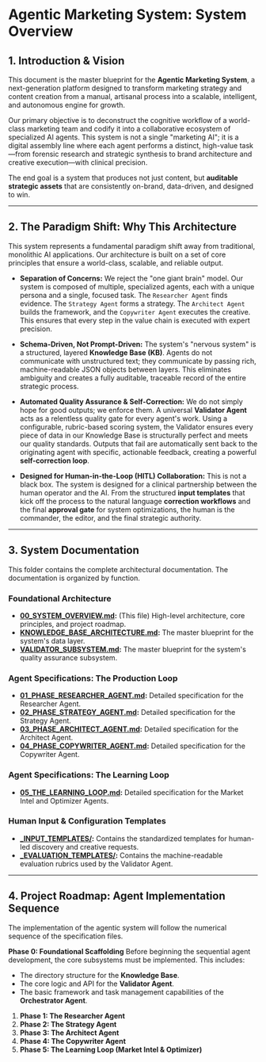 # Agentic Marketing System: System Overview

## 1. Introduction & Vision

This document is the master blueprint for the **Agentic Marketing System**, a next-generation platform designed to transform marketing strategy and content creation from a manual, artisanal process into a scalable, intelligent, and autonomous engine for growth.

Our primary objective is to deconstruct the cognitive workflow of a world-class marketing team and codify it into a collaborative ecosystem of specialized AI agents. This system is not a single "marketing AI"; it is a digital assembly line where each agent performs a distinct, high-value task—from forensic research and strategic synthesis to brand architecture and creative execution—with clinical precision.

The end goal is a system that produces not just content, but **auditable strategic assets** that are consistently on-brand, data-driven, and designed to win.

---

## 2. The Paradigm Shift: Why This Architecture

This system represents a fundamental paradigm shift away from traditional, monolithic AI applications. Our architecture is built on a set of core principles that ensure a world-class, scalable, and reliable output.

*   **Separation of Concerns:** We reject the "one giant brain" model. Our system is composed of multiple, specialized agents, each with a unique persona and a single, focused task. The `Researcher Agent` finds evidence. The `Strategy Agent` forms a strategy. The `Architect Agent` builds the framework, and the `Copywriter Agent` executes the creative. This ensures that every step in the value chain is executed with expert precision.

*   **Schema-Driven, Not Prompt-Driven:** The system's "nervous system" is a structured, layered **Knowledge Base (KB)**. Agents do not communicate with unstructured text; they communicate by passing rich, machine-readable JSON objects between layers. This eliminates ambiguity and creates a fully auditable, traceable record of the entire strategic process.

*   **Automated Quality Assurance & Self-Correction:** We do not simply hope for good outputs; we enforce them. A universal **Validator Agent** acts as a relentless quality gate for every agent's work. Using a configurable, rubric-based scoring system, the Validator ensures every piece of data in our Knowledge Base is structurally perfect and meets our quality standards. Outputs that fail are automatically sent back to the originating agent with specific, actionable feedback, creating a powerful **self-correction loop**.

*   **Designed for Human-in-the-Loop (HITL) Collaboration:** This is not a black box. The system is designed for a clinical partnership between the human operator and the AI. From the structured **input templates** that kick off the process to the natural language **correction workflows** and the final **approval gate** for system optimizations, the human is the commander, the editor, and the final strategic authority.

---

## 3. System Documentation

This folder contains the complete architectural documentation. The documentation is organized by function.

### Foundational Architecture
*   **[00_SYSTEM_OVERVIEW.md](./00_SYSTEM_OVERVIEW.md):** (This file) High-level architecture, core principles, and project roadmap.
*   **[KNOWLEDGE_BASE_ARCHITECTURE.md](./KNOWLEDGE_BASE_ARCHITECTURE.md):** The master blueprint for the system's data layer.
*   **[VALIDATOR_SUBSYSTEM.md](./VALIDATOR_SUBSYSTEM.md):** The master blueprint for the system's quality assurance subsystem.

### Agent Specifications: The Production Loop
*   **[01_PHASE_RESEARCHER_AGENT.md](./01_PHASE_RESEARCHER_AGENT.md):** Detailed specification for the Researcher Agent.
*   **[02_PHASE_STRATEGY_AGENT.md](./02_PHASE_STRATEGY_AGENT.md):** Detailed specification for the Strategy Agent.
*   **[03_PHASE_ARCHITECT_AGENT.md](./03_PHASE_ARCHITECT_AGENT.md):** Detailed specification for the Architect Agent.
*   **[04_PHASE_COPYWRITER_AGENT.md](./04_PHASE_COPYWRITER_AGENT.md):** Detailed specification for the Copywriter Agent.

### Agent Specifications: The Learning Loop
*   **[05_THE_LEARNING_LOOP.md](./05_THE_LEARNING_LOOP.md):** Detailed specification for the Market Intel and Optimizer Agents.

### Human Input & Configuration Templates
*   **[_INPUT_TEMPLATES/](./_INPUT_TEMPLATES/):** Contains the standardized templates for human-led discovery and creative requests.
*   **[_EVALUATION_TEMPLATES/](./_EVALUATION_TEMPLATES/):** Contains the machine-readable evaluation rubrics used by the Validator Agent.

---

## 4. Project Roadmap: Agent Implementation Sequence

The implementation of the agentic system will follow the numerical sequence of the specification files.

**Phase 0: Foundational Scaffolding**
Before beginning the sequential agent development, the core subsystems must be implemented. This includes:
*   The directory structure for the **Knowledge Base**.
*   The core logic and API for the **Validator Agent**.
*   The basic framework and task management capabilities of the **Orchestrator Agent**.

1.  **Phase 1: The Researcher Agent**
2.  **Phase 2: The Strategy Agent**
3.  **Phase 3: The Architect Agent**
4.  **Phase 4: The Copywriter Agent**
5.  **Phase 5: The Learning Loop (Market Intel & Optimizer)**
